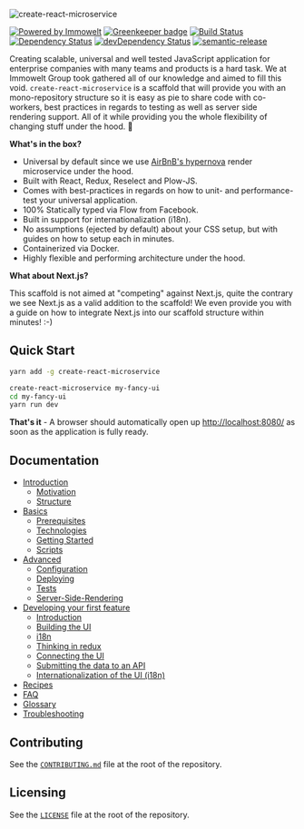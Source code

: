 ![create-react-microservice](https://user-images.githubusercontent.com/1557092/33328489-6a916806-d45a-11e7-8589-853b6c447a68.jpg)

[![Powered by Immowelt](https://img.shields.io/badge/powered%20by-immowelt-yellow.svg?colorB=ffb200)](https://stackshare.io/immowelt-group/)
[![Greenkeeper badge](https://badges.greenkeeper.io/ImmoweltGroup/create-react-microservice.svg)](https://greenkeeper.io/)
[![Build Status](https://travis-ci.org/ImmoweltGroup/create-react-microservice.svg?branch=master)](https://travis-ci.org/ImmoweltGroup/create-react-microservice)
[![Dependency Status](https://david-dm.org/ImmoweltGroup/create-react-microservice.svg)](https://david-dm.org/ImmoweltGroup/create-react-microservice)
[![devDependency Status](https://david-dm.org/ImmoweltGroup/create-react-microservice/dev-status.svg)](https://david-dm.org/ImmoweltGroup/create-react-microservice#info=devDependencies&view=table)
[![semantic-release](https://img.shields.io/badge/%20%20%F0%9F%93%A6%F0%9F%9A%80-semantic--release-e10079.svg)](https://github.com/semantic-release/semantic-release)

Creating scalable, universal and well tested JavaScript application for enterprise companies with many teams and products is a hard task. We at Immowelt Group took gathered all of our knowledge and aimed to fill this void. `create-react-microservice` is a scaffold that will provide you with an mono-repository structure so it is easy as pie to share code with co-workers, best practices in regards to testing as well as server side rendering support. All of it while providing you the whole flexibility of changing stuff under the hood. :rocket:

**What's in the box?**

- Universal by default since we use [AirBnB's hypernova](https://github.com/airbnb/hypernova) render microservice under the hood.
- Built with React, Redux, Reselect and Plow-JS.
- Comes with best-practices in regards on how to unit- and performance-test your universal application.
- 100% Statically typed via Flow from Facebook.
- Built in support for internationalization (i18n).
- No assumptions (ejected by default) about your CSS setup, but with guides on how to setup each in minutes.
- Containerized via Docker.
- Highly flexible and performing architecture under the hood.

**What about Next.js?**

This scaffold is not aimed at "competing" against Next.js, quite the contrary we see Next.js as a valid addition to the scaffold! We even provide you with a guide on how to integrate Next.js into our scaffold structure within minutes! :-)

## Quick Start

```bash
yarn add -g create-react-microservice

create-react-microservice my-fancy-ui
cd my-fancy-ui
yarn run dev
```

**That's it** - A browser should automatically open up [http://localhost:8080/](http://localhost:8080/) as soon as the application is fully ready.

## Documentation
* [Introduction](/packages/create-react-microservice-scaffold/docs/introduction/README.md)
  * [Motivation](/packages/create-react-microservice-scaffold/docs/introduction/Motivation.md)
  * [Structure](/packages/create-react-microservice-scaffold/docs/introduction/Structure.md)
* [Basics](/packages/create-react-microservice-scaffold/docs/basics/README.md)
  * [Prerequisites](/packages/create-react-microservice-scaffold/docs/basics/Prerequisites.md)
  * [Technologies](/packages/create-react-microservice-scaffold/docs/basics/Technologies.md)
  * [Getting Started](/packages/create-react-microservice-scaffold/docs/basics/GettingStarted.md)
  * [Scripts](/packages/create-react-microservice-scaffold/docs/basics/Scripts.md)
* [Advanced](/packages/create-react-microservice-scaffold/docs/advanced/README.md)
  * [Configuration](/packages/create-react-microservice-scaffold/docs/advanced/Configuration.md)
  * [Deploying](/packages/create-react-microservice-scaffold/docs/advanced/Deploying.md)
  * [Tests](/packages/create-react-microservice-scaffold/docs/advanced/Tests.md)
  * [Server-Side-Rendering](/packages/create-react-microservice-scaffold/docs/advanced/ServerSideRendering.md)
* [Developing your first feature](/packages/create-react-microservice-scaffold/docs/feature-development/README.md)
  * [Introduction](/packages/create-react-microservice-scaffold/docs/feature-development/Introduction.md)
  * [Building the UI](/packages/create-react-microservice-scaffold/docs/feature-development/BuildingTheFormUi.md)
  * [i18n](/packages/create-react-microservice-scaffold/docs/feature-development/i18n.md)
  * [Thinking in redux](/packages/create-react-microservice-scaffold/docs/feature-development/ThinkingInRedux.md)
  * [Connecting the UI](/packages/create-react-microservice-scaffold/docs/feature-development/ConnectingTheUi.md)
  * [Submitting the data to an API](/packages/create-react-microservice-scaffold/docs/feature-development/SubmittingTheForm.md)
  * [Internationalization of the UI (i18n)](/packages/create-react-microservice-scaffold/docs/feature-development/i18n.md)
* [Recipes](/packages/create-react-microservice-scaffold/docs/recipes/README.md)
* [FAQ](/packages/create-react-microservice-scaffold/docs/FAQ.md)
* [Glossary](/packages/create-react-microservice-scaffold/docs/Glossary.md)
* [Troubleshooting](/packages/create-react-microservice-scaffold/docs/Troubleshooting.md)

## Contributing
See the [`CONTRIBUTING.md`](/CONTRIBUTING.md) file at the root of the repository.

## Licensing
See the [`LICENSE`](/LICENSE) file at the root of the repository.
